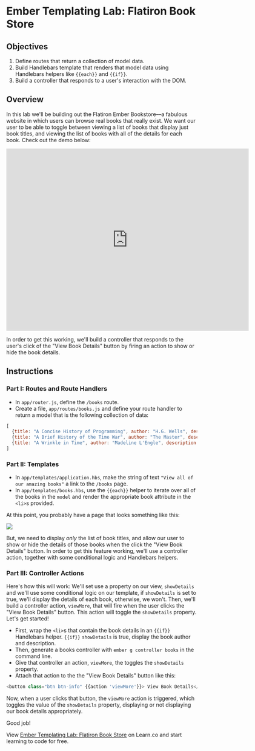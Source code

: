 # Ember Templating Lab: Flatiron Book Store

## Objectives

1. Define routes that return a collection of model data.
2. Build Handlebars template that renders that model data using Handlebars helpers like `{{each}}` and `{{if}}`. 
3. Build a controller that responds to a user's interaction with the DOM. 

## Overview

In this lab we'll be building out the Flatiron Ember Bookstore––a fabulous website in which users can browse real books that really exist. We want our user to be able to toggle between viewing a list of books that display just book titles, and viewing the list of books with all of the details for each book. Check out the demo below:

<iframe width="640" height="480" src="https://www.youtube.com/embed/PYGfibSk1wc" frameborder="0" allowfullscreen></iframe>

In order to get this working, we'll build a controller that responds to the user's click of the "View Book Details" button by firing an action to show or hide the book details. 

## Instructions

### Part I: Routes and Route Handlers

* In `app/router.js`, define the `/books` route. 
* Create a file, `app/routes/books.js` and define your route handler to return a model that is the following collection of data:

```javascript
[
  {title: "A Concise History of Programming", author: "H.G. Wells", description: "What if 'The Time Machine' was based on a true story?"},
  {title: "A Brief History of the Time War", author: "The Master", description: "Get *my* side of the story."},
  {title: "A Wrinkle in Time", author: "Madeline L'Engle", description: "Some kids end up in a parallel universe I think? It's been a while but also some religious undertones maybe?"}
]
```

### Part II: Templates

* In `app/templates/application.hbs`, make the string of text `"View all of our amazing books"` a link to the `/books` page. 
* In `app/templates/books.hbs`, use the `{{each}}` helper to iterate over all of the books in the `model` and render the appropriate book attribute in the `<li>`s provided. 

At this point, you probably have a page that looks something like this:

![](http://readme-pics.s3.amazonaws.com/ember-book-store.png)

But, we need to display *only* the list of book titles, and allow our user to show or hide the details of those books when the click the "View Book Details" button. In order to get this feature working, we'll use a controller action, together with some conditional logic and Handlebars helpers. 

### Part III: Controller Actions

Here's how this will work: We'll set use a property on our view, `showDetails` and we'll use some conditional logic on our template, if `showDetails` is set to true, we'll display the details of each book, otherwise, we won't. Then, we'll build a controller action, `viewMore`, that will fire when the user clicks the "View Book Details" button. This action will toggle the `showDetails` property. Let's get started!

* First, wrap the `<li>`s that contain the book details in an `{{if}}` Handlebars helper. `{{if}}` `showDetails` is true, display the book author and description. 
* Then, generate a books controller with `ember g controller books` in the command line. 
* Give that controller an action, `viewMore`, the toggles the `showDetails` property. 
* Attach that action to the the "View Book Details" button like this:

```javascript
<button class="btn btn-info" {{action 'viewMore'}}> View Book Details</button>
```

Now, when a user clicks that button, the `viewMore` action is triggered, which toggles the value of the `showDetails` property, displaying or not displaying our book details appropriately. 

Good job!















<p data-visibility='hidden'>View <a href='https://learn.co/lessons/ember-templating-lab' title='Ember Templating Lab: Flatiron Book Store'>Ember Templating Lab: Flatiron Book Store</a> on Learn.co and start learning to code for free.</p>
